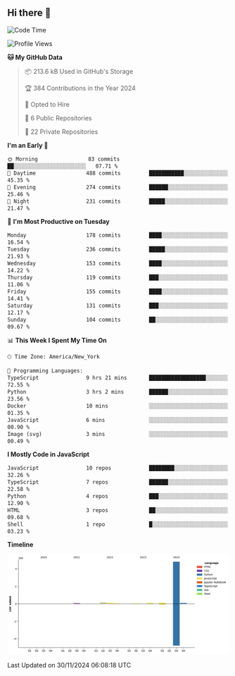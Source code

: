## Hi there 👋

<!--START_SECTION:waka-->
![Code Time](http://img.shields.io/badge/Code%20Time-133%20hrs%2025%20mins-blue)

![Profile Views](http://img.shields.io/badge/Profile%20Views-0-blue)

**🐱 My GitHub Data** 

> 📦 213.6 kB Used in GitHub's Storage 
 > 
> 🏆 384 Contributions in the Year 2024
 > 
> 💼 Opted to Hire
 > 
> 📜 6 Public Repositories 
 > 
> 🔑 22 Private Repositories 
 > 
**I'm an Early 🐤** 

```text
🌞 Morning                83 commits          ██░░░░░░░░░░░░░░░░░░░░░░░   07.71 % 
🌆 Daytime                488 commits         ███████████░░░░░░░░░░░░░░   45.35 % 
🌃 Evening                274 commits         ██████░░░░░░░░░░░░░░░░░░░   25.46 % 
🌙 Night                  231 commits         █████░░░░░░░░░░░░░░░░░░░░   21.47 % 
```
📅 **I'm Most Productive on Tuesday** 

```text
Monday                   178 commits         ████░░░░░░░░░░░░░░░░░░░░░   16.54 % 
Tuesday                  236 commits         █████░░░░░░░░░░░░░░░░░░░░   21.93 % 
Wednesday                153 commits         ████░░░░░░░░░░░░░░░░░░░░░   14.22 % 
Thursday                 119 commits         ███░░░░░░░░░░░░░░░░░░░░░░   11.06 % 
Friday                   155 commits         ████░░░░░░░░░░░░░░░░░░░░░   14.41 % 
Saturday                 131 commits         ███░░░░░░░░░░░░░░░░░░░░░░   12.17 % 
Sunday                   104 commits         ██░░░░░░░░░░░░░░░░░░░░░░░   09.67 % 
```


📊 **This Week I Spent My Time On** 

```text
🕑︎ Time Zone: America/New_York

💬 Programming Languages: 
TypeScript               9 hrs 21 mins       ██████████████████░░░░░░░   72.55 % 
Python                   3 hrs 2 mins        ██████░░░░░░░░░░░░░░░░░░░   23.56 % 
Docker                   10 mins             ░░░░░░░░░░░░░░░░░░░░░░░░░   01.35 % 
JavaScript               6 mins              ░░░░░░░░░░░░░░░░░░░░░░░░░   00.90 % 
Image (svg)              3 mins              ░░░░░░░░░░░░░░░░░░░░░░░░░   00.49 % 
```

**I Mostly Code in JavaScript** 

```text
JavaScript               10 repos            ████████░░░░░░░░░░░░░░░░░   32.26 % 
TypeScript               7 repos             ██████░░░░░░░░░░░░░░░░░░░   22.58 % 
Python                   4 repos             ███░░░░░░░░░░░░░░░░░░░░░░   12.90 % 
HTML                     3 repos             ██░░░░░░░░░░░░░░░░░░░░░░░   09.68 % 
Shell                    1 repo              █░░░░░░░░░░░░░░░░░░░░░░░░   03.23 % 
```



**Timeline**

![Lines of Code chart](https://raw.githubusercontent.com/dikshithvishnu/dikshithvishnu/main/assets/bar_graph.png)


 Last Updated on 30/11/2024 06:08:18 UTC
<!--END_SECTION:waka-->
